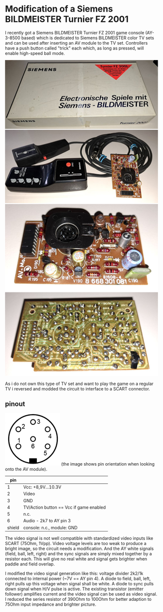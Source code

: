 
# Modification of a Siemens BILDMEISTER Turnier FZ 2001

I recently got a Siemens BILDMEISTER Turnier FZ 2001 game console (AY-3-8500 based) which is dedicated to 
Siemens BILDMEISTER color TV sets and can be used after inserting an AV module to the TV set.
Controllers have a push button called "trick" each which, as long as pressed, will enable high-speed ball mode.

![board](/images/Siemens_BILDMEISTER_Turnier_FZ_2001_case.jpg)
![board](/images/Siemens_BILDMEISTER_Turnier_FZ_2001.jpg)
![board](/images/AV_modul.jpg)
![board](/images/AV_modul_back.jpg)

As i do not own this type of TV set and want to play the game on a regular TV i reversed and modded the circuit to interface to a SCART connector.

## pinout

![board](/images/din_6pin.png)
(the image shows pin orientation when looking onto the AV module).


| pin    |                                          |
|--------|------------------------------------------|
| 1      |  Vcc: +8,9V...10.3V                      |
| 2      |  Video                                   |
| 3      |  GND                                     |
| 4      |  TV/Action button == Vcc if game enabled |
| 5      |  n.c.                                    |
| 6      |  Audio - 2k7 to AY pin 3                 |
| shield |  console: n.c., module: GND              |

The video signal is not well compatible with standardized video inputs like SCART (75Ohm, 1Vpp).
Video voltage levels are too weak to produce a bright image, so the circuit needs a modification.
And the AY white signals (field, ball, left, right) and the sync signals are simply mixed together by a resistor each.
This will give no real white and signal gets brighter when paddle and field overlap.

I modified the video signal generation like this: voltage divider 2k2/1k connected to internal power (~7V == AY pin 4).
A diode to field, ball, left, right pulls up this voltage when signal shall be white. A diode to sync pulls down signal when H/V pulse is active.
The existing transistor (emitter follower) amplifies current and the video signal can be used as video signal.
I reduced the series resistor of 390Ohm to 100Ohm for better adaption to 75Ohm input impedance and brighter picture.

